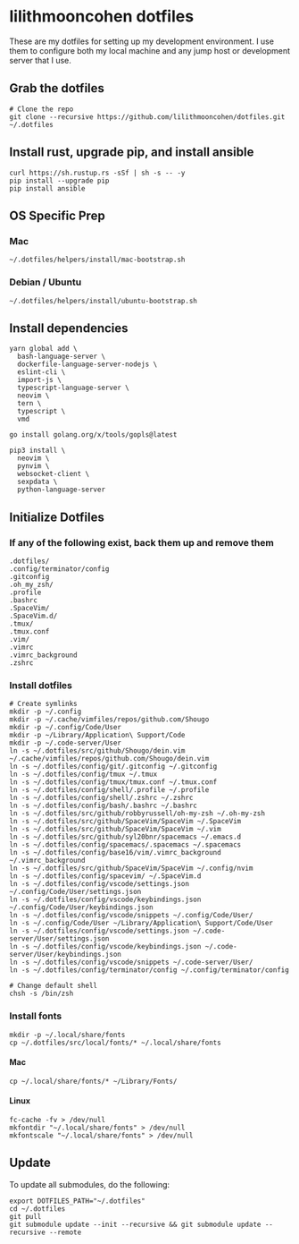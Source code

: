 # lilithmooncohen dotfiles
These are my dotfiles for setting up my development environment. I use them to configure both my local machine and any jump host or development server that I use.

## Grab the dotfiles
```
# Clone the repo
git clone --recursive https://github.com/lilithmooncohen/dotfiles.git ~/.dotfiles
```

## Install rust, upgrade pip, and install ansible
```
curl https://sh.rustup.rs -sSf | sh -s -- -y
pip install --upgrade pip
pip install ansible
```

## OS Specific Prep

### Mac
```
~/.dotfiles/helpers/install/mac-bootstrap.sh
```

### Debian / Ubuntu
```
~/.dotfiles/helpers/install/ubuntu-bootstrap.sh
```

## Install dependencies
```
yarn global add \
  bash-language-server \
  dockerfile-language-server-nodejs \
  eslint-cli \
  import-js \
  typescript-language-server \
  neovim \
  tern \
  typescript \
  vmd

go install golang.org/x/tools/gopls@latest

pip3 install \
  neovim \
  pynvim \
  websocket-client \
  sexpdata \
  python-language-server
```

## Initialize Dotfiles
### If any of the following exist, back them up and remove them
```
.dotfiles/
.config/terminator/config
.gitconfig
.oh_my_zsh/
.profile
.bashrc
.SpaceVim/
.SpaceVim.d/
.tmux/
.tmux.conf
.vim/
.vimrc
.vimrc_background
.zshrc
```

### Install dotfiles
```
# Create symlinks
mkdir -p ~/.config
mkdir -p ~/.cache/vimfiles/repos/github.com/Shougo
mkdir -p ~/.config/Code/User
mkdir -p ~/Library/Application\ Support/Code
mkdir -p ~/.code-server/User
ln -s ~/.dotfiles/src/github/Shougo/dein.vim ~/.cache/vimfiles/repos/github.com/Shougo/dein.vim
ln -s ~/.dotfiles/config/git/.gitconfig ~/.gitconfig
ln -s ~/.dotfiles/config/tmux ~/.tmux
ln -s ~/.dotfiles/config/tmux/tmux.conf ~/.tmux.conf
ln -s ~/.dotfiles/config/shell/.profile ~/.profile
ln -s ~/.dotfiles/config/shell/.zshrc ~/.zshrc
ln -s ~/.dotfiles/config/bash/.bashrc ~/.bashrc
ln -s ~/.dotfiles/src/github/robbyrussell/oh-my-zsh ~/.oh-my-zsh
ln -s ~/.dotfiles/src/github/SpaceVim/SpaceVim ~/.SpaceVim
ln -s ~/.dotfiles/src/github/SpaceVim/SpaceVim ~/.vim
ln -s ~/.dotfiles/src/github/syl20bnr/spacemacs ~/.emacs.d
ln -s ~/.dotfiles/config/spacemacs/.spacemacs ~/.spacemacs
ln -s ~/.dotfiles/config/base16/vim/.vimrc_background ~/.vimrc_background
ln -s ~/.dotfiles/src/github/SpaceVim/SpaceVim ~/.config/nvim
ln -s ~/.dotfiles/config/spacevim/ ~/.SpaceVim.d
ln -s ~/.dotfiles/config/vscode/settings.json ~/.config/Code/User/settings.json
ln -s ~/.dotfiles/config/vscode/keybindings.json ~/.config/Code/User/keybindings.json
ln -s ~/.dotfiles/config/vscode/snippets ~/.config/Code/User/
ln -s ~/.config/Code/User ~/Library/Application\ Support/Code/User
ln -s ~/.dotfiles/config/vscode/settings.json ~/.code-server/User/settings.json
ln -s ~/.dotfiles/config/vscode/keybindings.json ~/.code-server/User/keybindings.json
ln -s ~/.dotfiles/config/vscode/snippets ~/.code-server/User/
ln -s ~/.dotfiles/config/terminator/config ~/.config/terminator/config

# Change default shell
chsh -s /bin/zsh
```

### Install fonts

```
mkdir -p ~/.local/share/fonts
cp ~/.dotfiles/src/local/fonts/* ~/.local/share/fonts
```

#### Mac
```
cp ~/.local/share/fonts/* ~/Library/Fonts/
```

#### Linux
```
fc-cache -fv > /dev/null
mkfontdir "~/.local/share/fonts" > /dev/null
mkfontscale "~/.local/share/fonts" > /dev/null
```

## Update
To update all submodules, do the following:
```
export DOTFILES_PATH="~/.dotfiles"
cd ~/.dotfiles
git pull
git submodule update --init --recursive && git submodule update --recursive --remote
```
